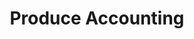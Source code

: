---
has_children: true
layout: default
nav_order: 53000
parent: Produce Accounting
title: Produce Accounting
---